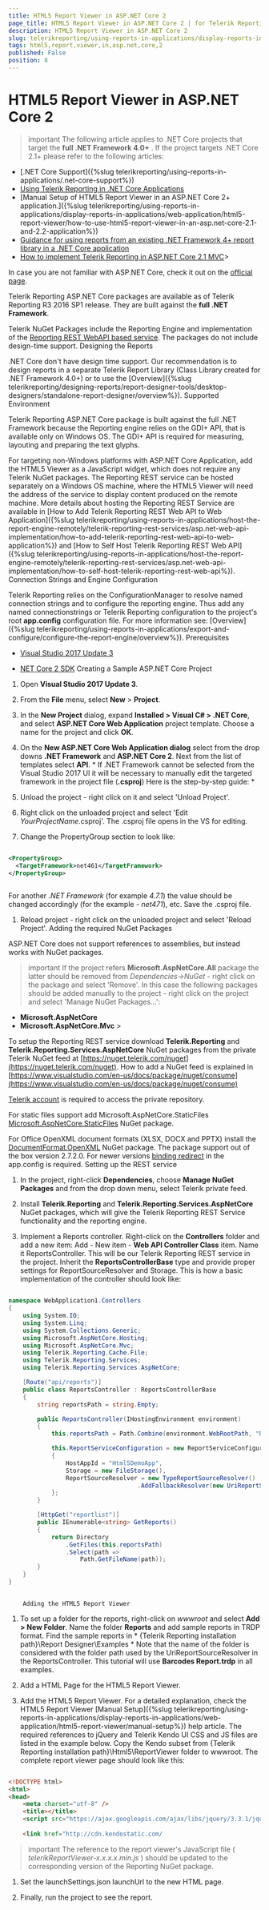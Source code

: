 ```yaml
---
title: HTML5 Report Viewer in ASP.NET Core 2
page_title: HTML5 Report Viewer in ASP.NET Core 2 | for Telerik Reporting Documentation
description: HTML5 Report Viewer in ASP.NET Core 2
slug: telerikreporting/using-reports-in-applications/display-reports-in-applications/web-application/html5-report-viewer-in-asp.net-core-2
tags: html5,report,viewer,in,asp.net,core,2
published: False
position: 8
---
```


# HTML5 Report Viewer in ASP.NET Core 2



>important The following article applies to .NET Core projects that target the  __full .NET Framework 4.0+__ .        If the project targets .NET Core 2.1+ please refer to the following articles:        
* [.NET Core Support]({%slug telerikreporting/using-reports-in-applications/.net-core-support%})
* [Using Telerik Reporting in .NET Core Applications](https://www.telerik.com/blogs/using-telerik-reporting-in-net-core-applications)
* [Manual Setup of HTML5 Report Viewer in an ASP.NET Core 2+ application.]({%slug telerikreporting/using-reports-in-applications/display-reports-in-applications/web-application/html5-report-viewer/how-to-use-html5-report-viewer-in-an-asp.net-core-2.1-and-2.2-application%})
* [Guidance for using reports from an existing .NET Framework 4+ report library in a .NET Core application](https://docs.telerik.com/reporting/knowledge-base/use-existing-report-library-in-net-core-app)
* [How to implement Telerik Reporting in ASP.NET Core 2.1 MVC](https://docs.telerik.com/reporting/knowledge-base/how-to-implement-telerik-reporting-in-asp-net-core-mvc)>


In case you are not familiar with ASP.NET Core, check it out on the [official page](https://www.asp.net/core).
      

Telerik Reporting ASP.NET Core packages are available as of Telerik Reporting R3 2016 SP1 release.
        They are built against the __full .NET Framework__.
      

Telerik NuGet Packages include the Reporting Engine and implementation of the [Reporting REST WebAPI based service](d3912553-a26d-43ca-80c4-136e51d56263).
        The packages do not include design-time support.
      Designing the Reports

.NET Core don't have design time support.
          Our recommendation is to design reports in a separate Telerik Report Library
          (Class Library created for .NET Framework 4.0+) or to use the [Overview]({%slug telerikreporting/designing-reports/report-designer-tools/desktop-designers/standalone-report-designer/overview%}).
        Supported Environment

Telerik Reporting ASP.NET Core package is built against the full .NET Framework
          because the Reporting engine relies on the GDI+ API, that is available only on Windows OS.
          The GDI+ API is required for measuring, layouting and preparing the text glyphs.
        

For targeting non-Windows platforms with ASP.NET Core Application,
          add the HTML5 Viewer as a JavaScript widget, which does not require any Telerik NuGet packages.
          The Reporting REST service can be hosted separately on a Windows OS machine,
          where the HTML5 Viewer will need the address of the service to display content produced on the remote machine.
          More details about hosting the Reporting REST Service are available in
          [How to Add Telerik Reporting REST Web API to Web Application]({%slug telerikreporting/using-reports-in-applications/host-the-report-engine-remotely/telerik-reporting-rest-services/asp.net-web-api-implementation/how-to-add-telerik-reporting-rest-web-api-to-web-application%})          and [How to Self Host Telerik Reporting REST Web API]({%slug telerikreporting/using-reports-in-applications/host-the-report-engine-remotely/telerik-reporting-rest-services/asp.net-web-api-implementation/how-to-self-host-telerik-reporting-rest-web-api%}).
                Connection Strings and Engine Configuration
      

Telerik Reporting relies on the ConfigurationManager to resolve named connection strings and to configure the reporting engine.
          Thus add any named connectionstrings or Telerik Reporting configuration to the project's root
          __app.config__ configuration file.
          For more information see: [Overview]({%slug telerikreporting/using-reports-in-applications/export-and-configure/configure-the-report-engine/overview%}).
                Prerequisites
      

* [Visual Studio 2017 Update 3](https://www.visualstudio.com/vs/)

* [NET Core 2 SDK](https://www.microsoft.com/net/download/core)        Creating a Sample ASP.NET Core Project
      

1. Open __Visual Studio 2017 Update 3__.
            

1. From the __File__ menu, select __New__ > __Project__.
            

1. In the __New Project__ dialog, expand __Installed > Visual C# > .NET Core__,
              and select __ASP.NET Core Web Application__ project template.
              Choose a name for the project and click __OK__.
            

1. On the __New ASP.NET Core Web Application dialog__              select from the drop downs __.NET Framework__ and __ASP.NET Core 2__.
              Next from the list of templates select __API__.
            *                If .NET Framework cannot be selected from the Visual Studio 2017 UI it will be necessary to manually edit the targeted framework in the project file (__.csproj__)
                Here is the step-by-step guide:
              *

1. Unload the project - right click on it and select 'Unload Project'.
                

1. Right click on the unloaded project and select 'Edit *YourProjectName*.csproj'. The .csproj file opens in the VS for editing.
                

1. Change the PropertyGroup section to look like:
                

	
````XML

<PropertyGroup>
  <TargetFramework>net461</TargetFramework>
</PropertyGroup>
                
````

For another *.NET Framework* (for example *4.7.1*) the value should be changed accordingly (for the example - *net471*), etc.
                  Save the .csproj file.
                

1. Reload project - right click on the unloaded project and select 'Reload Project'.
                        Adding the required NuGet Packages
      

ASP.NET Core does not support references to assemblies, but instead works with NuGet packages.
        

>important If the project refers  __Microsoft.AspNetCore.All__  package the latter should be removed from  *Dependencies->NuGet*  - right click on the package and select 'Remove'.          In this case the following packages should be added manually to the project - right click on the project and select 'Manage NuGet Packages...':          
*  __Microsoft.AspNetCore__ 
*  __Microsoft.AspNetCore.Mvc__ >


To setup the Reporting REST service download __Telerik.Reporting__          and __Telerik.Reporting.Services.AspNetCore__          NuGet packages from the private Telerik NuGet feed at
          [https://nuget.telerik.com/nuget](https://nuget.telerik.com/nuget).
          How to add a NuGet feed is explained in
          [https://www.visualstudio.com/en-us/docs/package/nuget/consume](https://www.visualstudio.com/en-us/docs/package/nuget/consume)

[Telerik account](https://www.telerik.com/account) is required to access the private repository.
        

For static files support add Microsoft.AspNetCore.StaticFiles
          [Microsoft.AspNetCore.StaticFiles](https://www.nuget.org/packages/Microsoft.AspNetCore.StaticFiles/)          NuGet package.
        

For Office OpenXML document formats (XLSX, DOCX and PPTX) install the
          [DocumentFormat.OpenXML](https://www.nuget.org/packages/DocumentFormat.OpenXml/)          NuGet package.
          The package support out of the box version 2.7.2.0. For newer versions
          [binding redirect](http://msdn.microsoft.com/en-us/library/eftw1fys(v=vs.110).aspx)          in the app.config is required.
                Setting up the REST service
      

1. In the project, right-click __Dependencies__, choose __Manage NuGet Packages__              and from the drop down menu, select Telerik private feed.
            

1. Install __Telerik.Reporting__ and
              __Telerik.Reporting.Services.AspNetCore__ NuGet packages,
              which will give the Telerik Reporting REST Service functionality and the reporting engine.
            

1. Implement a Reports controller. Right-click on the __Controllers__              folder and add a new item: Add - New item - __Web API Controller Class__ item.
              Name it ReportsController. This will be our Telerik Reporting REST service in the project.
            Inherit the __ReportsControllerBase__ type
              and provide proper settings for ReportSourceResolver and Storage.
              This is how a basic implementation of the controller should look like:
            

	
````c#

namespace WebApplication1.Controllers
{
    using System.IO;
    using System.Linq;
    using System.Collections.Generic;
    using Microsoft.AspNetCore.Hosting;
    using Microsoft.AspNetCore.Mvc;
    using Telerik.Reporting.Cache.File;
    using Telerik.Reporting.Services;
    using Telerik.Reporting.Services.AspNetCore;

    [Route("api/reports")]
    public class ReportsController : ReportsControllerBase
    {
        string reportsPath = string.Empty;

        public ReportsController(IHostingEnvironment environment)
        {
            this.reportsPath = Path.Combine(environment.WebRootPath, "Reports");

            this.ReportServiceConfiguration = new ReportServiceConfiguration
            {
                HostAppId = "Html5DemoApp",
                Storage = new FileStorage(),
                ReportSourceResolver = new TypeReportSourceResolver()
                                    .AddFallbackResolver(new UriReportSourceResolver(this.reportsPath)),
            };
        }

        [HttpGet("reportlist")]
        public IEnumerable<string> GetReports()
        {
            return Directory
                .GetFiles(this.reportsPath)
                .Select(path =>
                    Path.GetFileName(path));
        }
    }
}
			
````

        Adding the HTML5 Report Viewer
      

1. To set up a folder for the reports, right-click on *wwwroot* and select __Add > New Folder__.
              Name the folder __Reports__ and add sample reports in TRDP format. Find the sample reports in
              *                {Telerik Reporting installation path}\Report Designer\Examples
              *              Note that the name of the folder is considered with the folder path used by the UriReportSourceResolver in the ReportsController.
            This tutorial will use __Barcodes Report.trdp__ in all examples.
            

1. Add a HTML Page for the HTML5 Report Viewer.
            

1. Add the HTML5 Report Viewer. For a detailed explanation, check the HTML5 Report Viewer
              [Manual Setup]({%slug telerikreporting/using-reports-in-applications/display-reports-in-applications/web-application/html5-report-viewer/manual-setup%}) help article.
              The required references to jQuery and Telerik Kendo UI CSS and JS files are listed in the example below.
              Copy the Kendo subset from {Telerik Reporting installation path}\Html5\ReportViewer folder to wwwroot.
            The complete report viewer page should look like this:

	
````HTML

<!DOCTYPE html> 
<html> 
<head> 
    <meta charset="utf-8" /> 
    <title></title> 
    <script src="https://ajax.googleapis.com/ajax/libs/jquery/3.3.1/jquery.min.js" integrity="sha256-BbhdlvQf/xTY9gja0Dq3HiwQF8LaCRTXxZKRutelT44=" crossorigin="anonymous"></script> 
  
    <link href="http://cdn.kendostatic.com/
````



>important The reference to the report viewer's JavaScript file ( *telerikReportViewer-x.x.x.x.min.js* )                should be updated to the corresponding version of the Reporting NuGet package.              


1. Set the launchSettings.json launchUrl to the new HTML page.
            

1. Finally, run the project to see the report.
            
